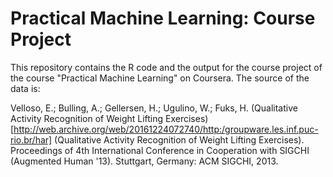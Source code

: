 # Practical Machine Learning: Course Project

This repository contains the R code and the output for the course project of the course "Practical Machine Learning" on Coursera. The source of the data is:

Velloso, E.; Bulling, A.; Gellersen, H.; Ugulino, W.; Fuks, H. (Qualitative Activity Recognition of Weight Lifting Exercises)[http://web.archive.org/web/20161224072740/http:/groupware.les.inf.puc-rio.br/har] (Qualitative Activity Recognition of Weight Lifting Exercises). Proceedings of 4th International Conference in Cooperation with SIGCHI (Augmented Human '13). Stuttgart, Germany: ACM SIGCHI, 2013.
